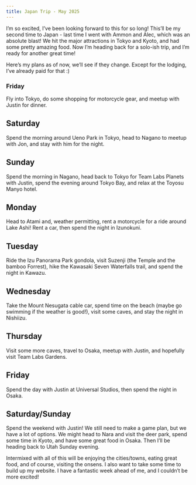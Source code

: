 ```yaml
---
title: Japan Trip - May 2025
---
```

I’m so excited, I’ve been looking forward to this for so long! This’ll be my second time to Japan - last time I went with Ammon and Alec, which was an absolute blast! We hit the major attractions in Tokyo and Kyoto, and had some pretty amazing food. Now I’m heading back for a solo-ish trip, and I’m ready for another great time!

Here’s my plans as of now, we’ll see if they change. Except for the lodging, I’ve already paid for that :)

### Friday
Fly into Tokyo, do some shopping for motorcycle gear, and meetup with Justin for dinner.

## Saturday
Spend the morning around Ueno Park in Tokyo, head to Nagano to meetup with Jon, and stay with him for the night.

## Sunday
Spend the morning in Nagano, head back to Tokyo for Team Labs Planets with Justin, spend the evening around Tokyo Bay, and relax at the Toyosu Manyo hotel.

## Monday
Head to Atami and, weather permitting, rent a motorcycle for a ride around Lake Ashi! Rent a car, then spend the night in Izunokuni.

## Tuesday
Ride the Izu Panorama Park gondola, visit Suzenji (the Temple and the bamboo Forrest), hike the Kawasaki Seven Waterfalls trail, and spend the night in Kawazu.

## Wednesday
Take the Mount Nesugata cable car, spend time on the beach (maybe go swimming if the weather is good!), visit some caves, and stay the night in Nishiizu.

## Thursday 
Visit some more caves, travel to Osaka, meetup with Justin, and hopefully visit Team Labs Gardens. 

## Friday
Spend the day with Justin at Universal Studios, then spend the night in Osaka.

## Saturday/Sunday
Spend the weekend with Justin! We still need to make a game plan, but we have a lot of options. We might head to Nara and visit the deer park, spend some time in Kyoto, and have some great food in Osaka. Then I’ll be heading back to Utah Sunday evening.


Intermixed with all of this will be enjoying the cities/towns, eating great food, and of course, visiting the onsens. I also want to take some time to build up my website. I have a fantastic week ahead of me, and I couldn’t be more excited!
